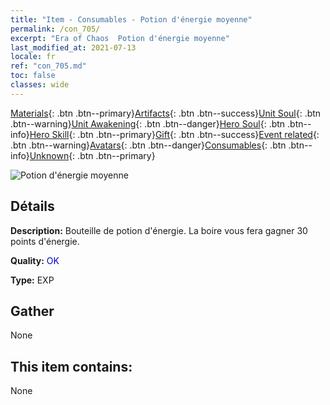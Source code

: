 ```yaml
---
title: "Item - Consumables - Potion d'énergie moyenne"
permalink: /con_705/
excerpt: "Era of Chaos  Potion d'énergie moyenne"
last_modified_at: 2021-07-13
locale: fr
ref: "con_705.md"
toc: false
classes: wide
---
```

 [Materials](/ItemsFR/){: .btn .btn--primary}[Artifacts](/ItemsFR/Artifacts/){: .btn .btn--success}[Unit Soul](/ItemsFR/UnitSoul/){: .btn .btn--warning}[Unit Awakening](/ItemsFR/UnitAwakening/){: .btn .btn--danger}[Hero Soul](/ItemsFR/HeroSoul/){: .btn .btn--info}[Hero Skill](/ItemsFR/HeroSkill/){: .btn .btn--primary}[Gift](/ItemsFR/Gift/){: .btn .btn--success}[Event related](/ItemsFR/Events/){: .btn .btn--warning}[Avatars](/ItemsFR/Avatars/){: .btn .btn--danger}[Consumables](/ItemsFR/Consumables/){: .btn .btn--info}[Unknown](/ItemsFR/Unknown/){: .btn .btn--primary}

 ![Potion d'énergie moyenne](/images/t/i_505.png)

## Détails
 **Description:** Bouteille de potion d'énergie. La boire vous fera gagner 30 points d'énergie.

 **Quality:** <span style="color: #0000CD">OK</span>

 **Type:** EXP

## Gather

  None

## This item contains:

  None

